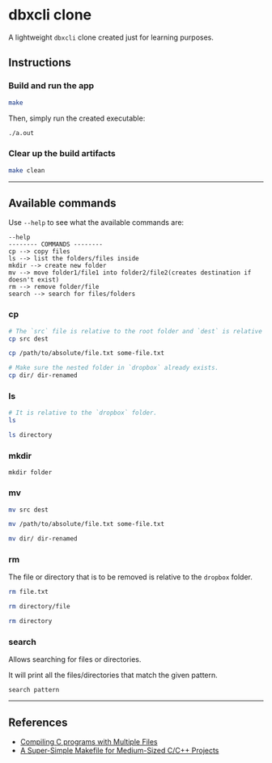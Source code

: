 # dbxcli clone

A lightweight `dbxcli` clone created just for learning purposes.

## Instructions

### Build and run the app

```bash
make
```

Then, simply run the created executable:

```bash
./a.out
```

### Clear up the build artifacts

```bash
make clean
```

---

## Available commands

Use `--help` to see what the available commands are:

```
--help
-------- COMMANDS --------
cp --> copy files
ls --> list the folders/files inside
mkdir --> create new folder
mv --> move folder1/file1 into folder2/file2(creates destination if doesn't exist)
rm --> remove folder/file
search --> search for files/folders
```

### cp

```bash
# The `src` file is relative to the root folder and `dest` is relative to the `dropbox` folder.
cp src dest

cp /path/to/absolute/file.txt some-file.txt

# Make sure the nested folder in `dropbox` already exists.
cp dir/ dir-renamed
```

### ls

```bash
# It is relative to the `dropbox` folder.
ls

ls directory
```

### mkdir

```
mkdir folder
```

### mv

```bash
mv src dest

mv /path/to/absolute/file.txt some-file.txt

mv dir/ dir-renamed
```

### rm

The file or directory that is to be removed is relative to the `dropbox` folder.

```bash
rm file.txt

rm directory/file

rm directory
```

### search

Allows searching for files or directories.

It will print all the files/directories that match the given pattern.

```
search pattern
```

---

## References

* [Compiling C programs with Multiple Files](https://www.youtube.com/watch?v=2YfM-HxQd_8)
* [A Super-Simple Makefile for Medium-Sized C/C++ Projects](https://spin.atomicobject.com/2016/08/26/makefile-c-projects/)